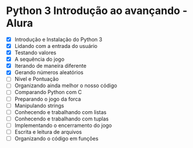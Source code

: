 # Python 3 Introdução ao avançando - Alura

- [x] Introdução e Instalação do Python 3
- [x] Lidando com a entrada do usuário
- [x] Testando valores
- [x] A sequência do jogo
- [x] Iterando de maneira diferente
- [x] Gerando números aleatórios
- [ ] Nível e Pontuação
- [ ] Organizando ainda melhor o nosso código
- [ ] Comparando Python com C
- [ ] Preparando o jogo da forca
- [ ] Manipulando strings
- [ ] Conhecendo e trabalhando com listas
- [ ] Conhecendo e trabalhando com tuplas
- [ ] Implementando o encerramento do jogo
- [ ] Escrita e leitura de arquivos
- [ ] Organizando o código em funções
